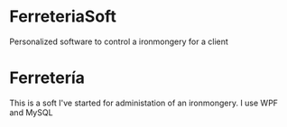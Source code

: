 # FerreteriaSoft
Personalized software to control a ironmongery for a client

<h1>Ferretería</h1>
This is a soft I've started for administation of an ironmongery.
I use WPF and MySQL
